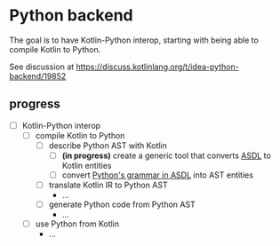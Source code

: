 # Python backend

The goal is to have Kotlin-Python interop, starting with being able to compile Kotlin to Python.

See discussion at https://discuss.kotlinlang.org/t/idea-python-backend/19852

## progress

- [ ] Kotlin-Python interop
  - [ ] compile Kotlin to Python
    - [ ] describe Python AST with Kotlin
      - [ ] **(in progress)** create a generic tool that converts [ASDL](https://www.usenix.org/legacy/publications/library/proceedings/dsl97/full_papers/wang/wang.pdf) to Kotlin entities
      - [ ] convert [Python's grammar in ASDL](https://github.com/python/cpython/blob/master/Parser/Python.asdl) into AST entities
    - [ ] translate Kotlin IR to Python AST
      - ...
    - [ ] generate Python code from Python AST
      - ...
  - [ ] use Python from Kotlin
    - ...
